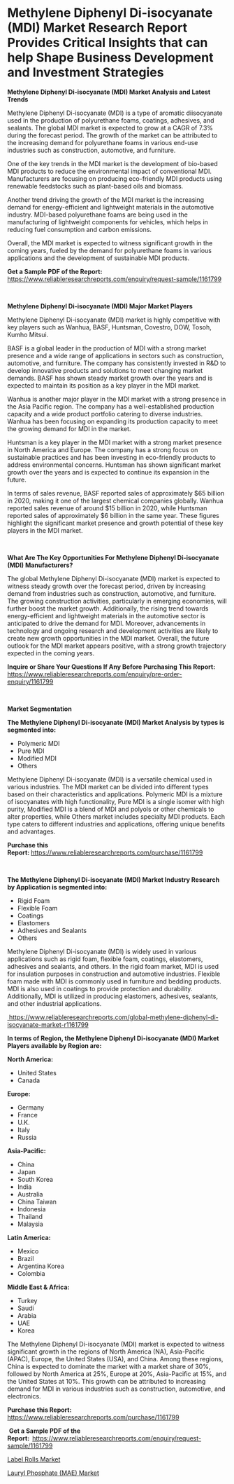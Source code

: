 <p><h1>Methylene Diphenyl Di-isocyanate (MDI) Market Research Report Provides Critical Insights that can help Shape Business Development and Investment Strategies</h1></p><p><strong>Methylene Diphenyl Di-isocyanate (MDI) Market Analysis and Latest Trends</strong></p>
<p><p>Methylene Diphenyl Di-isocyanate (MDI) is a type of aromatic diisocyanate used in the production of polyurethane foams, coatings, adhesives, and sealants. The global MDI market is expected to grow at a CAGR of 7.3% during the forecast period. The growth of the market can be attributed to the increasing demand for polyurethane foams in various end-use industries such as construction, automotive, and furniture.</p><p>One of the key trends in the MDI market is the development of bio-based MDI products to reduce the environmental impact of conventional MDI. Manufacturers are focusing on producing eco-friendly MDI products using renewable feedstocks such as plant-based oils and biomass.</p><p>Another trend driving the growth of the MDI market is the increasing demand for energy-efficient and lightweight materials in the automotive industry. MDI-based polyurethane foams are being used in the manufacturing of lightweight components for vehicles, which helps in reducing fuel consumption and carbon emissions.</p><p>Overall, the MDI market is expected to witness significant growth in the coming years, fueled by the demand for polyurethane foams in various applications and the development of sustainable MDI products.</p></p>
<p><strong>Get a Sample PDF of the Report:&nbsp;</strong> <a href="https://www.reliableresearchreports.com/enquiry/request-sample/1161799">https://www.reliableresearchreports.com/enquiry/request-sample/1161799</a></p>
<p>&nbsp;</p>
<p><strong>Methylene Diphenyl Di-isocyanate (MDI) Major Market Players</strong></p>
<p><p>Methylene Diphenyl Di-isocyanate (MDI) market is highly competitive with key players such as Wanhua, BASF, Huntsman, Covestro, DOW, Tosoh, Kumho Mitsui. </p><p>BASF is a global leader in the production of MDI with a strong market presence and a wide range of applications in sectors such as construction, automotive, and furniture. The company has consistently invested in R&D to develop innovative products and solutions to meet changing market demands. BASF has shown steady market growth over the years and is expected to maintain its position as a key player in the MDI market.</p><p>Wanhua is another major player in the MDI market with a strong presence in the Asia Pacific region. The company has a well-established production capacity and a wide product portfolio catering to diverse industries. Wanhua has been focusing on expanding its production capacity to meet the growing demand for MDI in the market.</p><p>Huntsman is a key player in the MDI market with a strong market presence in North America and Europe. The company has a strong focus on sustainable practices and has been investing in eco-friendly products to address environmental concerns. Huntsman has shown significant market growth over the years and is expected to continue its expansion in the future.</p><p>In terms of sales revenue, BASF reported sales of approximately $65 billion in 2020, making it one of the largest chemical companies globally. Wanhua reported sales revenue of around $15 billion in 2020, while Huntsman reported sales of approximately $6 billion in the same year. These figures highlight the significant market presence and growth potential of these key players in the MDI market.</p></p>
<p>&nbsp;</p>
<p><strong>What Are The Key Opportunities For Methylene Diphenyl Di-isocyanate (MDI) Manufacturers?</strong></p>
<p><p>The global Methylene Diphenyl Di-isocyanate (MDI) market is expected to witness steady growth over the forecast period, driven by increasing demand from industries such as construction, automotive, and furniture. The growing construction activities, particularly in emerging economies, will further boost the market growth. Additionally, the rising trend towards energy-efficient and lightweight materials in the automotive sector is anticipated to drive the demand for MDI. Moreover, advancements in technology and ongoing research and development activities are likely to create new growth opportunities in the MDI market. Overall, the future outlook for the MDI market appears positive, with a strong growth trajectory expected in the coming years.</p></p>
<p><strong>Inquire or Share Your Questions If Any Before Purchasing This Report:</strong> <a href="https://www.reliableresearchreports.com/enquiry/pre-order-enquiry/1161799">https://www.reliableresearchreports.com/enquiry/pre-order-enquiry/1161799</a></p>
<p>&nbsp;</p>
<p><strong>Market Segmentation</strong></p>
<p><strong>The Methylene Diphenyl Di-isocyanate (MDI) Market Analysis by types is segmented into:</strong></p>
<p><ul><li>Polymeric MDI</li><li>Pure MDI</li><li>Modified MDI</li><li>Others</li></ul></p>
<p><p>Methylene Diphenyl Di-isocyanate (MDI) is a versatile chemical used in various industries. The MDI market can be divided into different types based on their characteristics and applications. Polymeric MDI is a mixture of isocyanates with high functionality, Pure MDI is a single isomer with high purity, Modified MDI is a blend of MDI and polyols or other chemicals to alter properties, while Others market includes specialty MDI products. Each type caters to different industries and applications, offering unique benefits and advantages.</p></p>
<p><strong>Purchase this Report:&nbsp;</strong><a href="https://www.reliableresearchreports.com/purchase/1161799">https://www.reliableresearchreports.com/purchase/1161799</a></p>
<p>&nbsp;</p>
<p><strong>The Methylene Diphenyl Di-isocyanate (MDI) Market Industry Research by Application is segmented into:</strong></p>
<p><ul><li>Rigid Foam</li><li>Flexible Foam</li><li>Coatings</li><li>Elastomers</li><li>Adhesives and Sealants</li><li>Others</li></ul></p>
<p><p>Methylene Diphenyl Di-isocyanate (MDI) is widely used in various applications such as rigid foam, flexible foam, coatings, elastomers, adhesives and sealants, and others. In the rigid foam market, MDI is used for insulation purposes in construction and automotive industries. Flexible foam made with MDI is commonly used in furniture and bedding products. MDI is also used in coatings to provide protection and durability. Additionally, MDI is utilized in producing elastomers, adhesives, sealants, and other industrial applications.</p></p>
<p><a href="https://www.reliableresearchreports.com/global-methylene-diphenyl-di-isocyanate-market-r1161799">&nbsp;https://www.reliableresearchreports.com/global-methylene-diphenyl-di-isocyanate-market-r1161799</a></p>
<p><strong>In terms of Region, the Methylene Diphenyl Di-isocyanate (MDI) Market Players available by Region are:</strong></p>
<p>
    <p> <strong> North America: </strong>
        <ul>
            <li>United States</li>
            <li>Canada</li>
        </ul>
        </p> 
    <p> <strong> Europe: </strong>
        <ul>
            <li>Germany</li>
            <li>France</li>
            <li>U.K.</li>
            <li>Italy</li>
            <li>Russia</li>
        </ul>
        </p> 
    <p> <strong> Asia-Pacific: </strong>
        <ul>
            <li>China</li>
            <li>Japan</li>
            <li>South Korea</li>
            <li>India</li>
            <li>Australia</li>
            <li>China Taiwan</li>
            <li>Indonesia</li>
            <li>Thailand</li>
            <li>Malaysia</li>
        </ul>
        </p> 
    <p> <strong> Latin America: </strong>
        <ul>
            <li>Mexico</li>
            <li>Brazil</li>
            <li>Argentina Korea</li>
            <li>Colombia</li>
        </ul>
        </p> 
    <p> <strong> Middle East & Africa: </strong>
        <ul>
            <li>Turkey</li>
            <li>Saudi</li>
            <li>Arabia</li>
            <li>UAE</li>
            <li>Korea</li>
        </ul>
    </p>
    </p>
<p><p>The Methylene Diphenyl Di-isocyanate (MDI) market is expected to witness significant growth in the regions of North America (NA), Asia-Pacific (APAC), Europe, the United States (USA), and China. Among these regions, China is expected to dominate the market with a market share of 30%, followed by North America at 25%, Europe at 20%, Asia-Pacific at 15%, and the United States at 10%. This growth can be attributed to increasing demand for MDI in various industries such as construction, automotive, and electronics.</p></p>
<p><strong>Purchase this Report: </strong><a href="https://www.reliableresearchreports.com/purchase/1161799">https://www.reliableresearchreports.com/purchase/1161799</a></p>
<p>&nbsp;<strong>Get a Sample PDF of the Report:&nbsp;&nbsp;</strong><a href="https://www.reliableresearchreports.com/enquiry/request-sample/1161799">https://www.reliableresearchreports.com/enquiry/request-sample/1161799</a></p>
<p><strong></strong></p>
<p><p><a href="https://view.publitas.com/reportprime-1/label-rolls-market-forecasts-market-trends-and-impact-analysis-2024-2031/">Label Rolls Market</a></p><p><a href="https://github.com/maesanjaya8/Market-Research-Report-List-1/blob/main/lauryl-phosphate-mae-market.md">Lauryl Phosphate (MAE) Market</a></p></p>